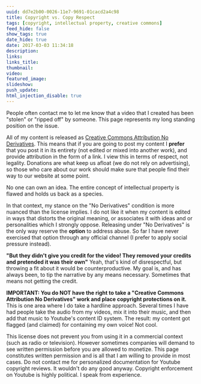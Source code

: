 ```yaml
---
uuid: dd7e2b00-0026-11e7-9691-01cacd2a4c98
title: Copyright vs. Copy Respect
tags: [copyright, intellectual property, creative commons]
feed_hide: false
show_tags: true
date_hide: true
date: 2017-03-03 11:34:18
description: 
links:
links_title:
thumbnail:
video:
featured_image:
slideshow:
push_update:
html_injection_disable: true
---
```

People often contact me to let me know that a video that I created has been "stolen" or "ripped off" by someone. This page represents my long standing position on the issue.

All of my content is released as [Creative Commons Attribution No Derivatives](https://creativecommons.org/licenses/by-nd/2.0/). This means that if you are going to post my content I **prefer** that you post it in its entirety (not edited or mixed into another work), and provide attribution in the form of a link. I view this in terms of respect, not legality. Donations are what keep us afloat (we do not rely on advertising), so those who care about our work should make sure that people find their way to our website at some point.

No one can own an idea. The entire concept of intellectual property is flawed and holds us back as a species.

In that context, my stance on the "No Derivatives" condition is more nuanced than the license implies. I do not like it when my content is edited in ways that distorts the original meaning, or associates it with ideas and or personalities which I strongly oppose. Releasing under "No Derivatives" is the only way reserve the **option** to address abuse. So far I have never exercised that option through any official channel (I prefer to apply social pressure instead).

**"But they didn't give you credit for the video! They removed your credits and pretended it was their own"** Yeah, that's kind of disrespectful, but throwing a fit about it would be counterproductive. My goal is, and has always been, to tip the narrative by any means necessary. Sometimes that means not getting the credit.

**IMPORTANT: You do NOT have the right to take a "Creative Commons Attribution No Derivatives" work and place copyright protections on it.** This is one area where I do take a hardline approach. Several times I have had people take the audio from my videos, mix it into their music, and then add that music to Youtube's content ID system. The result: my content got flagged (and claimed) for containing my own voice! Not cool.

This license does not prevent you from using it in a commercial context (such as radio or television). However sometimes companies will demand to see written permission before you are allowed to monetize. This page constitutes written permission and is all that I am willing to provide in most cases. Do not contact me for personalized documentation for Youtube copyright reviews. It wouldn't do any good anyway. Copyright enforcement on Youtube is highly political. I speak from experience.



